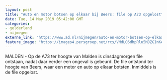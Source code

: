 ```yaml
---
layout: post
title: "Auto en motor botsen op elkaar bij Beers: file op A73 opgelost"
date: Tue, 14 May 2019 05:42:00 GMT
categories: 
- gelderland 
- nijmegen 
externe_link: "https://www.ad.nl/nijmegen/auto-en-motor-botsen-op-elkaar-bij-beers-file-op-a73-opgelost~a0e6e10a/"
feature_image: "https://images4.persgroep.net/rcs/VMdLO6dhpRlu5MJZGInKe1-usG4/diocontent/148328987/_fitwidth/400/?appId=21791a8992982cd8da851550a453bd7f&quality=0.7"
---
```


MALDEN - Op de A73 ter hoogte van Malden is dinsdagmorgen file ontstaan, nadat daar eerder een ongeval is gebeurd. De file ontstond ter hoogte van Beers, waar een motor en auto op elkaar botsten. Inmiddels is de file opgelost.
